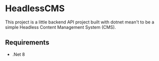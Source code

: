 # HeadlessCMS

This project is a little backend API project built with dotnet mean't to be a simple Headless Content Management System (CMS).

## Requirements

- .Net 8
